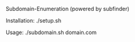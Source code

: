 Subdomain-Enumeration (powered by subfinder)

Installation:
./setup.sh

Usage:
./subdomain.sh domain.com
